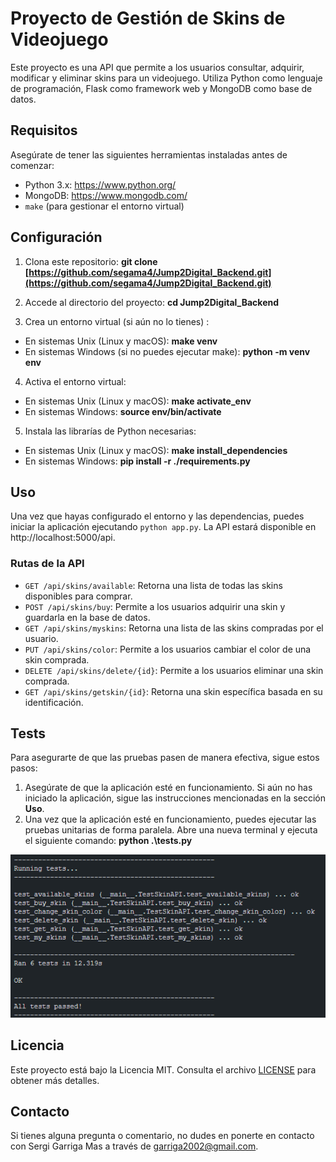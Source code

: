 # Proyecto de Gestión de Skins de Videojuego

Este proyecto es una API que permite a los usuarios consultar, adquirir, modificar y eliminar skins para un videojuego. Utiliza Python como lenguaje de programación, Flask como framework web y MongoDB como base de datos.

## Requisitos

Asegúrate de tener las siguientes herramientas instaladas antes de comenzar:

- Python 3.x: https://www.python.org/
- MongoDB: https://www.mongodb.com/
- `make` (para gestionar el entorno virtual)

## Configuración

1. Clona este repositorio: **git clone [https://github.com/segama4/Jump2Digital_Backend.git](https://github.com/segama4/Jump2Digital_Backend.git)**
2. Accede al directorio del proyecto: **cd Jump2Digital_Backend**


3. Crea un entorno virtual (si aún no lo tienes) :

- En sistemas Unix (Linux y macOS): **make venv**
- En sistemas Windows (si no puedes ejecutar make): **python -m venv env**

4. Activa el entorno virtual:

- En sistemas Unix (Linux y macOS): **make activate_env**
- En sistemas Windows: ****source env/bin/activate****

5. Instala las librarías de Python necesarias:

- En sistemas Unix (Linux y macOS): **make install_dependencies**
- En sistemas Windows: ****pip install -r ./requirements.py****

## Uso

Una vez que hayas configurado el entorno y las dependencias, puedes iniciar la aplicación ejecutando `python app.py`. La API estará disponible en http://localhost:5000/api.

### Rutas de la API

- `GET /api/skins/available`: Retorna una lista de todas las skins disponibles para comprar.
- `POST /api/skins/buy`: Permite a los usuarios adquirir una skin y guardarla en la base de datos.
- `GET /api/skins/myskins`: Retorna una lista de las skins compradas por el usuario.
- `PUT /api/skins/color`: Permite a los usuarios cambiar el color de una skin comprada.
- `DELETE /api/skins/delete/{id}`: Permite a los usuarios eliminar una skin comprada.
- `GET /api/skins/getskin/{id}`: Retorna una skin específica basada en su identificación.

## Tests

Para asegurarte de que las pruebas pasen de manera efectiva, sigue estos pasos:

1. Asegúrate de que la aplicación esté en funcionamiento. Si aún no has iniciado la aplicación, sigue las instrucciones mencionadas en la sección **Uso**.
2. Una vez que la aplicación esté en funcionamiento, puedes ejecutar las pruebas unitarias de forma paralela. Abre una nueva terminal y ejecuta el siguiente comando: **python .\tests.py**

![1697840709291](image/README/1697840709291.png)

## Licencia

Este proyecto está bajo la Licencia MIT. Consulta el archivo [LICENSE](LICENSE) para obtener más detalles.

## Contacto

Si tienes alguna pregunta o comentario, no dudes en ponerte en contacto con Sergi Garriga Mas a través de garriga2002@gmail.com.
